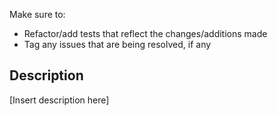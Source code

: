Make sure to:

* Refactor/add tests that reflect the changes/additions made
* Tag any issues that are being resolved, if any

## Description

[Insert description here]
